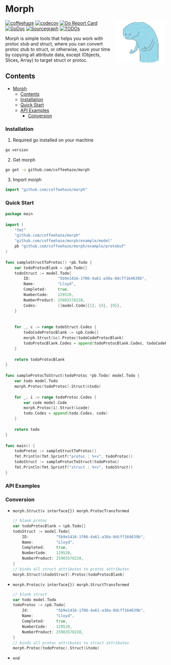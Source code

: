 # Morph

<img align="right" width="159px" src="https://raw.githubusercontent.com/coffeehaze/asset/main/morph.png">

[![coffeehaze](https://circleci.com/gh/coffeehaze/morph.svg?style=svg)](https://github.com/coffeehaze/morph)
[![codecov](https://codecov.io/gh/coffeehaze/morph/branch/master/graph/badge.svg)](https://codecov.io/gh/coffeehaze/morph)
[![Go Report Card](https://goreportcard.com/badge/github.com/coffeehaze/morph)](https://goreportcard.com/report/github.com/coffeehaze/morph)
[![GoDoc](https://pkg.go.dev/badge/github.com/coffeehaze/morph?status.svg)](https://pkg.go.dev/github.com/coffeehaze/morph?tab=doc)
[![Sourcegraph](https://sourcegraph.com/github.com/coffeehaze/morph/-/badge.svg)](https://sourcegraph.com/github.com/coffeehaze/morph?badge)
[![TODOs](https://badgen.net/https/api.tickgit.com/badgen/github.com/coffeehaze/morph)](https://www.tickgit.com/browse?repo=github.com/coffeehaze/morph)


Morph is simple tools that helps you work with protoc stub and struct, where you can convert protoc stub to struct, or otherwise,
save your time by copying all attribute data, except (Objects, Slices, Array) to target struct or protoc.

## Contents

- [Morph](#morph)
    - [Contents](#contents)
    - [Installation](#installation)
    - [Quick Start](#quick-start)
    - [API Examples](#api-examples)
        - [Conversion](#conversion)

### Installation

1. Required go installed on your machine

```sh
go version
```

2. Get morph

```sh
go get -u github.com/coffeehaze/morph
```

3. Import morph

```go
import "github.com/coffeehaze/morph"
```

### Quick Start

```go
package main

import (
	"fmt"
	"github.com/coffeehaze/morph"
	"github.com/coffeehaze/morph/example/model"
	pb "github.com/coffeehaze/morph/example/protobuf"
)

func sampleStructToProtoc() *pb.Todo {
	var todoProtocBlank = &pb.Todo{}
	todoStruct := model.Todo{
		ID:            "5b9e1416-1f06-4a61-a30a-0dcff164639b",
		Name:          "Lloyd",
		Completed:     true,
		NumberCode:    129520,
		NumberProduct: 25983578228,
		Codes:         []model.Code{{1}, {4}, {9}},
	}


	for _, c := range todoStruct.Codes {
		todoCodeProtocBlank := &pb.Code{}
		morph.Struct(&c).Protoc(todoCodeProtocBlank)
		todoProtocBlank.Codes = append(todoProtocBlank.Codes, todoCodeProtocBlank)
	}

	return todoProtocBlank
}

func sampleProtocToStruct(todoProtoc *pb.Todo) model.Todo {
	var todo model.Todo
	morph.Protoc(todoProtoc).Struct(&todo)

	for _, i := range todoProtoc.Codes {
		var code model.Code
		morph.Protoc(i).Struct(&code)
		todo.Codes = append(todo.Codes, code)
	}

	return todo
}

func main() {
	todoProtoc := sampleStructToProtoc()
	fmt.Println(fmt.Sprintf("protoc : %+v", todoProtoc))
	todoStruct := sampleProtocToStruct(todoProtoc)
	fmt.Println(fmt.Sprintf("struct : %+v", todoStruct))
}
```

### API Examples

### Conversion

- `morph.Struct(v interface{}) morph.ProtocTransformed`
    ```go
    // blank protoc
    var todoProtocBlank = &pb.Todo{}
    todoStruct := model.Todo{
        ID:            "5b9e1416-1f06-4a61-a30a-0dcff164639b",
        Name:          "Lloyd",
        Completed:     true,
        NumberCode:    129520,
        NumberProduct: 25983578228,
    }
    // binds all struct attributes to protoc attributes
    morph.Struct(&todoStruct).Protoc(todoProtocBlank)
    ```
  
- `morph.Protoc(v interface{}) morph.StructTransformed`
    ```go
    // blank struct
    var todo model.Todo
    todoProtoc := &pb.Todo{
        Id:            "5b9e1416-1f06-4a61-a30a-0dcff164639b",
        Name:          "Lloyd",
        Completed:     true,
        NumberCode:    129520,
        NumberProduct: 25983578228,
    }
    // binds all protoc attributes to struct attributes
    morph.Protoc(todoProtoc).Struct(&todo)
    ```

- `end`